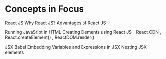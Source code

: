 # Concepts in Focus

React JS
Why React JS?
Advantages of React JS

Running JavaSript in HTML
Creating Elements using React JS - React CDN , React.createElement() , ReactDOM.render()

JSX
Babel
Embedding Variables and Expressions in JSX
Nesting JSX elements
